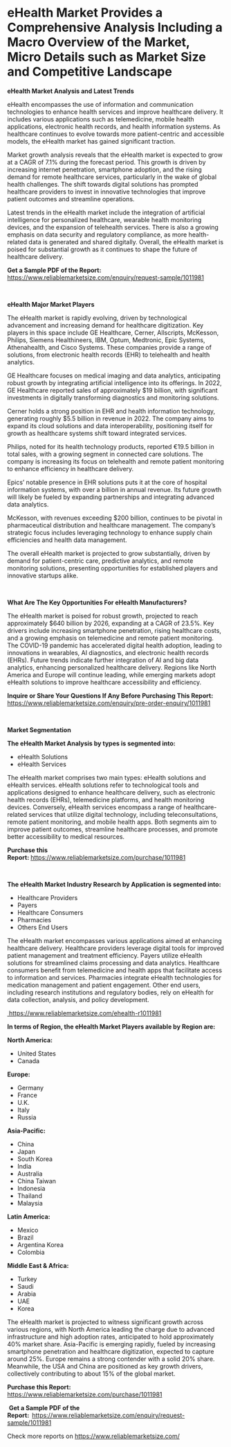 <p><h1>eHealth Market Provides a Comprehensive Analysis Including a Macro Overview of the Market, Micro Details such as Market Size and Competitive Landscape</h1></p><p><strong>eHealth Market Analysis and Latest Trends</strong></p>
<p><p>eHealth encompasses the use of information and communication technologies to enhance health services and improve healthcare delivery. It includes various applications such as telemedicine, mobile health applications, electronic health records, and health information systems. As healthcare continues to evolve towards more patient-centric and accessible models, the eHealth market has gained significant traction.</p><p>Market growth analysis reveals that the eHealth market is expected to grow at a CAGR of 7.1% during the forecast period. This growth is driven by increasing internet penetration, smartphone adoption, and the rising demand for remote healthcare services, particularly in the wake of global health challenges. The shift towards digital solutions has prompted healthcare providers to invest in innovative technologies that improve patient outcomes and streamline operations.</p><p>Latest trends in the eHealth market include the integration of artificial intelligence for personalized healthcare, wearable health monitoring devices, and the expansion of telehealth services. There is also a growing emphasis on data security and regulatory compliance, as more health-related data is generated and shared digitally. Overall, the eHealth market is poised for substantial growth as it continues to shape the future of healthcare delivery.</p></p>
<p><strong>Get a Sample PDF of the Report:&nbsp;</strong> <a href="https://www.reliablemarketsize.com/enquiry/request-sample/1011981?utm_campaign=2453&utm_medium=2&utm_source=Github&utm_content=ia&utm_term=06032025&utm_id=ehealth">https://www.reliablemarketsize.com/enquiry/request-sample/1011981</a></p>
<p>&nbsp;</p>
<p><strong>eHealth Major Market Players</strong></p>
<p><p>The eHealth market is rapidly evolving, driven by technological advancement and increasing demand for healthcare digitization. Key players in this space include GE Healthcare, Cerner, Allscripts, McKesson, Philips, Siemens Healthineers, IBM, Optum, Medtronic, Epic Systems, Athenahealth, and Cisco Systems. These companies provide a range of solutions, from electronic health records (EHR) to telehealth and health analytics.</p><p>GE Healthcare focuses on medical imaging and data analytics, anticipating robust growth by integrating artificial intelligence into its offerings. In 2022, GE Healthcare reported sales of approximately $19 billion, with significant investments in digitally transforming diagnostics and monitoring solutions.</p><p>Cerner holds a strong position in EHR and health information technology, generating roughly $5.5 billion in revenue in 2022. The company aims to expand its cloud solutions and data interoperability, positioning itself for growth as healthcare systems shift toward integrated services.</p><p>Philips, noted for its health technology products, reported €19.5 billion in total sales, with a growing segment in connected care solutions. The company is increasing its focus on telehealth and remote patient monitoring to enhance efficiency in healthcare delivery.</p><p>Epics’ notable presence in EHR solutions puts it at the core of hospital information systems, with over a billion in annual revenue. Its future growth will likely be fueled by expanding partnerships and integrating advanced data analytics.</p><p>McKesson, with revenues exceeding $200 billion, continues to be pivotal in pharmaceutical distribution and healthcare management. The company’s strategic focus includes leveraging technology to enhance supply chain efficiencies and health data management.</p><p>The overall eHealth market is projected to grow substantially, driven by demand for patient-centric care, predictive analytics, and remote monitoring solutions, presenting opportunities for established players and innovative startups alike.</p></p>
<p>&nbsp;</p>
<p><strong>What Are The Key Opportunities For eHealth Manufacturers?</strong></p>
<p><p>The eHealth market is poised for robust growth, projected to reach approximately $640 billion by 2026, expanding at a CAGR of 23.5%. Key drivers include increasing smartphone penetration, rising healthcare costs, and a growing emphasis on telemedicine and remote patient monitoring. The COVID-19 pandemic has accelerated digital health adoption, leading to innovations in wearables, AI diagnostics, and electronic health records (EHRs). Future trends indicate further integration of AI and big data analytics, enhancing personalized healthcare delivery. Regions like North America and Europe will continue leading, while emerging markets adopt eHealth solutions to improve healthcare accessibility and efficiency.</p></p>
<p><strong>Inquire or Share Your Questions If Any Before Purchasing This Report:</strong> <a href="https://www.reliablemarketsize.com/enquiry/pre-order-enquiry/1011981?utm_campaign=2453&utm_medium=2&utm_source=Github&utm_content=ia&utm_term=06032025&utm_id=ehealth">https://www.reliablemarketsize.com/enquiry/pre-order-enquiry/1011981</a></p>
<p>&nbsp;</p>
<p><strong>Market Segmentation</strong></p>
<p><strong>The eHealth Market Analysis by types is segmented into:</strong></p>
<p><ul><li>eHealth Solutions</li><li>eHealth Services</li></ul></p>
<p><p>The eHealth market comprises two main types: eHealth solutions and eHealth services. eHealth solutions refer to technological tools and applications designed to enhance healthcare delivery, such as electronic health records (EHRs), telemedicine platforms, and health monitoring devices. Conversely, eHealth services encompass a range of healthcare-related services that utilize digital technology, including teleconsultations, remote patient monitoring, and mobile health apps. Both segments aim to improve patient outcomes, streamline healthcare processes, and promote better accessibility to medical resources.</p></p>
<p><strong>Purchase this Report:&nbsp;</strong><a href="https://www.reliablemarketsize.com/purchase/1011981?utm_campaign=2453&utm_medium=2&utm_source=Github&utm_content=ia&utm_term=06032025&utm_id=ehealth">https://www.reliablemarketsize.com/purchase/1011981</a></p>
<p>&nbsp;</p>
<p><strong>The eHealth Market Industry Research by Application is segmented into:</strong></p>
<p><ul><li>Healthcare Providers</li><li>Payers</li><li>Healthcare Consumers</li><li>Pharmacies</li><li>Others End Users</li></ul></p>
<p><p>The eHealth market encompasses various applications aimed at enhancing healthcare delivery. Healthcare providers leverage digital tools for improved patient management and treatment efficiency. Payers utilize eHealth solutions for streamlined claims processing and data analytics. Healthcare consumers benefit from telemedicine and health apps that facilitate access to information and services. Pharmacies integrate eHealth technologies for medication management and patient engagement. Other end users, including research institutions and regulatory bodies, rely on eHealth for data collection, analysis, and policy development.</p></p>
<p><a href="https://www.reliablemarketsize.com/ehealth-r1011981?utm_campaign=2453&utm_medium=2&utm_source=Github&utm_content=ia&utm_term=06032025&utm_id=ehealth">&nbsp;https://www.reliablemarketsize.com/ehealth-r1011981</a></p>
<p><strong>In terms of Region, the eHealth Market Players available by Region are:</strong></p>
<p>
    <p> <strong> North America: </strong>
        <ul>
            <li>United States</li>
            <li>Canada</li>
        </ul>
        </p> 
    <p> <strong> Europe: </strong>
        <ul>
            <li>Germany</li>
            <li>France</li>
            <li>U.K.</li>
            <li>Italy</li>
            <li>Russia</li>
        </ul>
        </p> 
    <p> <strong> Asia-Pacific: </strong>
        <ul>
            <li>China</li>
            <li>Japan</li>
            <li>South Korea</li>
            <li>India</li>
            <li>Australia</li>
            <li>China Taiwan</li>
            <li>Indonesia</li>
            <li>Thailand</li>
            <li>Malaysia</li>
        </ul>
        </p> 
    <p> <strong> Latin America: </strong>
        <ul>
            <li>Mexico</li>
            <li>Brazil</li>
            <li>Argentina Korea</li>
            <li>Colombia</li>
        </ul>
        </p> 
    <p> <strong> Middle East & Africa: </strong>
        <ul>
            <li>Turkey</li>
            <li>Saudi</li>
            <li>Arabia</li>
            <li>UAE</li>
            <li>Korea</li>
        </ul>
    </p>
    </p>
<p><p>The eHealth market is projected to witness significant growth across various regions, with North America leading the charge due to advanced infrastructure and high adoption rates, anticipated to hold approximately 40% market share. Asia-Pacific is emerging rapidly, fueled by increasing smartphone penetration and healthcare digitization, expected to capture around 25%. Europe remains a strong contender with a solid 20% share. Meanwhile, the USA and China are positioned as key growth drivers, collectively contributing to about 15% of the global market.</p></p>
<p><strong>Purchase this Report: </strong><a href="https://www.reliablemarketsize.com/purchase/1011981?utm_campaign=2453&utm_medium=2&utm_source=Github&utm_content=ia&utm_term=06032025&utm_id=ehealth">https://www.reliablemarketsize.com/purchase/1011981</a></p>
<p>&nbsp;<strong>Get a Sample PDF of the Report:&nbsp;&nbsp;</strong><a href="https://www.reliablemarketsize.com/enquiry/request-sample/1011981?utm_campaign=2453&utm_medium=2&utm_source=Github&utm_content=ia&utm_term=06032025&utm_id=ehealth">https://www.reliablemarketsize.com/enquiry/request-sample/1011981</a></p>
<p><strong></strong></p>
<p>Check more reports on <a href="https://www.reliablemarketsize.com/?utm_campaign=2453&utm_medium=2&utm_source=Github&utm_content=ia&utm_term=06032025&utm_id=ehealth">https://www.reliablemarketsize.com/</a></p>